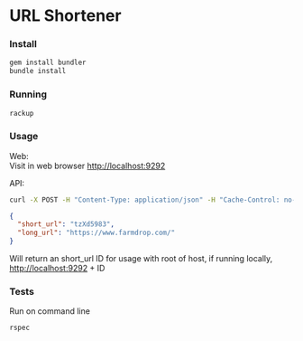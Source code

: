 URL Shortener
===================

### Install
```sh
gem install bundler
bundle install
```

### Running
```sh
rackup
```

### Usage
Web:  
Visit in web browser [http://localhost:9292](http://localhost:9292)

API:

```sh
curl -X POST -H "Content-Type: application/json" -H "Cache-Control: no-cache" -d '{"url": "https://www.farmdrop.com/"}' "http://localhost:9292/url"
```

```json
{
  "short_url": "tzXd5983",
  "long_url": "https://www.farmdrop.com/"
}
```
Will return an short_url ID for usage with root of host, if running locally, [http://localhost:9292](http://localhost:9292) + ID

### Tests

Run on command line
```sh
rspec
```
